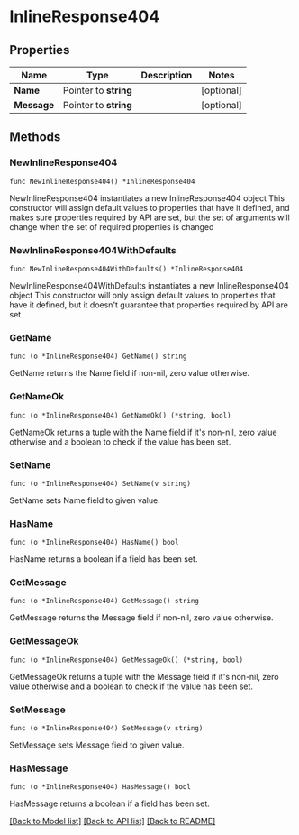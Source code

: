 # InlineResponse404

## Properties

Name | Type | Description | Notes
------------ | ------------- | ------------- | -------------
**Name** | Pointer to **string** |  | [optional] 
**Message** | Pointer to **string** |  | [optional] 

## Methods

### NewInlineResponse404

`func NewInlineResponse404() *InlineResponse404`

NewInlineResponse404 instantiates a new InlineResponse404 object
This constructor will assign default values to properties that have it defined,
and makes sure properties required by API are set, but the set of arguments
will change when the set of required properties is changed

### NewInlineResponse404WithDefaults

`func NewInlineResponse404WithDefaults() *InlineResponse404`

NewInlineResponse404WithDefaults instantiates a new InlineResponse404 object
This constructor will only assign default values to properties that have it defined,
but it doesn't guarantee that properties required by API are set

### GetName

`func (o *InlineResponse404) GetName() string`

GetName returns the Name field if non-nil, zero value otherwise.

### GetNameOk

`func (o *InlineResponse404) GetNameOk() (*string, bool)`

GetNameOk returns a tuple with the Name field if it's non-nil, zero value otherwise
and a boolean to check if the value has been set.

### SetName

`func (o *InlineResponse404) SetName(v string)`

SetName sets Name field to given value.

### HasName

`func (o *InlineResponse404) HasName() bool`

HasName returns a boolean if a field has been set.

### GetMessage

`func (o *InlineResponse404) GetMessage() string`

GetMessage returns the Message field if non-nil, zero value otherwise.

### GetMessageOk

`func (o *InlineResponse404) GetMessageOk() (*string, bool)`

GetMessageOk returns a tuple with the Message field if it's non-nil, zero value otherwise
and a boolean to check if the value has been set.

### SetMessage

`func (o *InlineResponse404) SetMessage(v string)`

SetMessage sets Message field to given value.

### HasMessage

`func (o *InlineResponse404) HasMessage() bool`

HasMessage returns a boolean if a field has been set.


[[Back to Model list]](../README.md#documentation-for-models) [[Back to API list]](../README.md#documentation-for-api-endpoints) [[Back to README]](../README.md)


